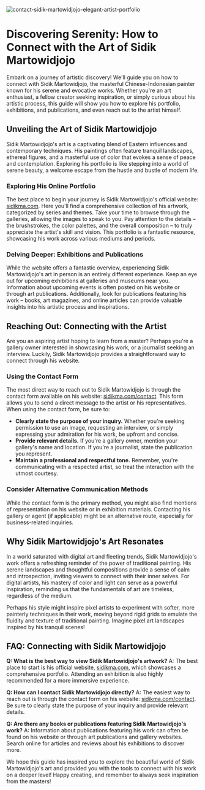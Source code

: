 ![contact-sidik-martowidjojo-elegant-artist-portfolio](https://images.pexels.com/photos/31718987/pexels-photo-31718987.jpeg?auto=compress&cs=tinysrgb&fit=crop&h=627&w=1200)

# Discovering Serenity: How to Connect with the Art of Sidik Martowidjojo

Embark on a journey of artistic discovery! We'll guide you on how to connect with Sidik Martowidjojo, the masterful Chinese-Indonesian painter known for his serene and evocative works. Whether you're an art enthusiast, a fellow creator seeking inspiration, or simply curious about his artistic process, this guide will show you how to explore his portfolio, exhibitions, and publications, and even reach out to the artist himself.

## Unveiling the Art of Sidik Martowidjojo

Sidik Martowidjojo's art is a captivating blend of Eastern influences and contemporary techniques. His paintings often feature tranquil landscapes, ethereal figures, and a masterful use of color that evokes a sense of peace and contemplation. Exploring his portfolio is like stepping into a world of serene beauty, a welcome escape from the hustle and bustle of modern life.

### Exploring His Online Portfolio

The best place to begin your journey is Sidik Martowidjojo's official website: [sidikma.com](https://sidikma.com/). Here you'll find a comprehensive collection of his artwork, categorized by series and themes. Take your time to browse through the galleries, allowing the images to speak to you. Pay attention to the details – the brushstrokes, the color palettes, and the overall composition – to truly appreciate the artist's skill and vision. This portfolio is a fantastic resource, showcasing his work across various mediums and periods.

### Delving Deeper: Exhibitions and Publications

While the website offers a fantastic overview, experiencing Sidik Martowidjojo's art in person is an entirely different experience. Keep an eye out for upcoming exhibitions at galleries and museums near you. Information about upcoming events is often posted on his website or through art publications. Additionally, look for publications featuring his work – books, art magazines, and online articles can provide valuable insights into his artistic process and inspirations.

## Reaching Out: Connecting with the Artist

Are you an aspiring artist hoping to learn from a master? Perhaps you're a gallery owner interested in showcasing his work, or a journalist seeking an interview. Luckily, Sidik Martowidjojo provides a straightforward way to connect through his website.

### Using the Contact Form

The most direct way to reach out to Sidik Martowidjojo is through the contact form available on his website: [sidikma.com/contact](https://sidikma.com/contact). This form allows you to send a direct message to the artist or his representatives. When using the contact form, be sure to:

*   **Clearly state the purpose of your inquiry.** Whether you're seeking permission to use an image, requesting an interview, or simply expressing your admiration for his work, be upfront and concise.
*   **Provide relevant details.** If you're a gallery owner, mention your gallery's name and location. If you're a journalist, state the publication you represent.
*   **Maintain a professional and respectful tone.** Remember, you're communicating with a respected artist, so treat the interaction with the utmost courtesy.

### Consider Alternative Communication Methods

While the contact form is the primary method, you might also find mentions of representation on his website or in exhibition materials. Contacting his gallery or agent (if applicable) might be an alternative route, especially for business-related inquiries.

## Why Sidik Martowidjojo's Art Resonates

In a world saturated with digital art and fleeting trends, Sidik Martowidjojo's work offers a refreshing reminder of the power of traditional painting. His serene landscapes and thoughtful compositions provide a sense of calm and introspection, inviting viewers to connect with their inner selves. For digital artists, his mastery of color and light can serve as a powerful inspiration, reminding us that the fundamentals of art are timeless, regardless of the medium.

Perhaps his style might inspire pixel artists to experiment with softer, more painterly techniques in their work, moving beyond rigid grids to emulate the fluidity and texture of traditional painting. Imagine pixel art landscapes inspired by his tranquil scenes!

## FAQ: Connecting with Sidik Martowidjojo

**Q: What is the best way to view Sidik Martowidjojo's artwork?**
A: The best place to start is his official website, [sidikma.com](https://sidikma.com/), which showcases a comprehensive portfolio. Attending an exhibition is also highly recommended for a more immersive experience.

**Q: How can I contact Sidik Martowidjojo directly?**
A: The easiest way to reach out is through the contact form on his website: [sidikma.com/contact](https://sidikma.com/contact). Be sure to clearly state the purpose of your inquiry and provide relevant details.

**Q: Are there any books or publications featuring Sidik Martowidjojo's work?**
A: Information about publications featuring his work can often be found on his website or through art publications and gallery websites. Search online for articles and reviews about his exhibitions to discover more.

We hope this guide has inspired you to explore the beautiful world of Sidik Martowidjojo's art and provided you with the tools to connect with his work on a deeper level! Happy creating, and remember to always seek inspiration from the masters!
